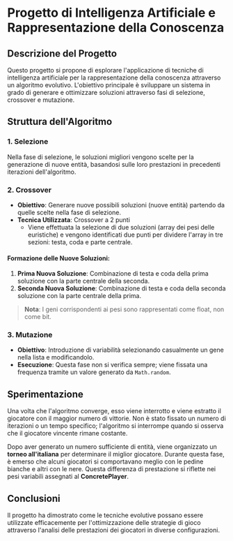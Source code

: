 # Progetto di Intelligenza Artificiale e Rappresentazione della Conoscenza

## Descrizione del Progetto
Questo progetto si propone di esplorare l'applicazione di tecniche di intelligenza artificiale per la rappresentazione della conoscenza attraverso un algoritmo evolutivo. L'obiettivo principale è sviluppare un sistema in grado di generare e ottimizzare soluzioni attraverso fasi di selezione, crossover e mutazione.

## Struttura dell'Algoritmo

### 1. Selezione
Nella fase di selezione, le soluzioni migliori vengono scelte per la generazione di nuove entità, basandosi sulle loro prestazioni in precedenti iterazioni dell'algoritmo.

### 2. Crossover
- **Obiettivo**: Generare nuove possibili soluzioni (nuove entità) partendo da quelle scelte nella fase di selezione.
- **Tecnica Utilizzata**: Crossover a 2 punti
  - Viene effettuata la selezione di due soluzioni (array dei pesi delle euristiche) e vengono identificati due punti per dividere l'array in tre sezioni: testa, coda e parte centrale.
  
#### Formazione delle Nuove Soluzioni:
1. **Prima Nuova Soluzione**: Combinazione di testa e coda della prima soluzione con la parte centrale della seconda.
2. **Seconda Nuova Soluzione**: Combinazione di testa e coda della seconda soluzione con la parte centrale della prima.

> **Nota**: I geni corrispondenti ai pesi sono rappresentati come float, non come bit.

### 3. Mutazione
- **Obiettivo**: Introduzione di variabilità selezionando casualmente un gene nella lista e modificandolo.
- **Esecuzione**: Questa fase non si verifica sempre; viene fissata una frequenza tramite un valore generato da `Math.random`.

## Sperimentazione
Una volta che l'algoritmo converge, esso viene interrotto e viene estratto il giocatore con il maggior numero di vittorie. Non è stato fissato un numero di iterazioni o un tempo specifico; l'algoritmo si interrompe quando si osserva che il giocatore vincente rimane costante.

Dopo aver generato un numero sufficiente di entità, viene organizzato un **torneo all'italiana** per determinare il miglior giocatore. Durante questa fase, è emerso che alcuni giocatori si comportavano meglio con le pedine bianche e altri con le nere. Questa differenza di prestazione si riflette nei pesi variabili assegnati al **ConcretePlayer**.

## Conclusioni
Il progetto ha dimostrato come le tecniche evolutive possano essere utilizzate efficacemente per l'ottimizzazione delle strategie di gioco attraverso l'analisi delle prestazioni dei giocatori in diverse configurazioni.
